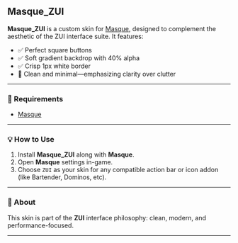 ## Masque\_ZUI

**Masque\_ZUI** is a custom skin for [Masque](https://www.curseforge.com/wow/addons/masque), designed to complement the aesthetic of the ZUI interface suite. It features:

* ✅ Perfect square buttons
* ✅ Soft gradient backdrop with 40% alpha
* ✅ Crisp 1px white border
* 🎯 Clean and minimal—emphasizing clarity over clutter

---

### 🔧 Requirements

* [Masque](https://www.curseforge.com/wow/addons/masque)

---

### 💡 How to Use

1. Install **Masque\_ZUI** along with **Masque**.
2. Open **Masque** settings in-game.
3. Choose `ZUI` as your skin for any compatible action bar or icon addon (like Bartender, Dominos, etc).

---

### 🧠 About

This skin is part of the **ZUI** interface philosophy: clean, modern, and performance-focused.

---
